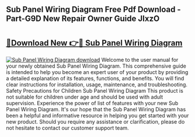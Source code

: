 ## Sub Panel Wiring Diagram Free Pdf Download - Part-G9D New Repair Owner Guide JIxzO

# <h2><a href="http://dfie0v.blite.top/?on=Sub+Panel+Wiring+Diagram">🔗Download New 👉🔴 Sub Panel Wiring Diagram</a></h2>

[![Sub Panel Wiring Diagram download](https://i.imgur.com/lujVjoI.png)](http://dfie0v.blite.top/?on=Sub+Panel+Wiring+Diagram)
Welcome to the user manual for your newly obtained Sub Panel Wiring Diagram. This comprehensive guide is intended to help you become an expert user of your product by providing a detailed explanation of its features, functions, and benefits. You will find clear instructions for installation, usage, maintenance, and troubleshooting. Safety Precautions for Children Sub Panel Wiring Diagram This product is not suitable for children under age and should be used with adult supervision. Experience the power of list of features with your new Sub Panel Wiring Diagram. It's our hope that the Sub Panel Wiring Diagram has been a helpful and informative resource in helping you get started with your new product. Should you require any assistance or clarification, please do not hesitate to contact our customer support team.
